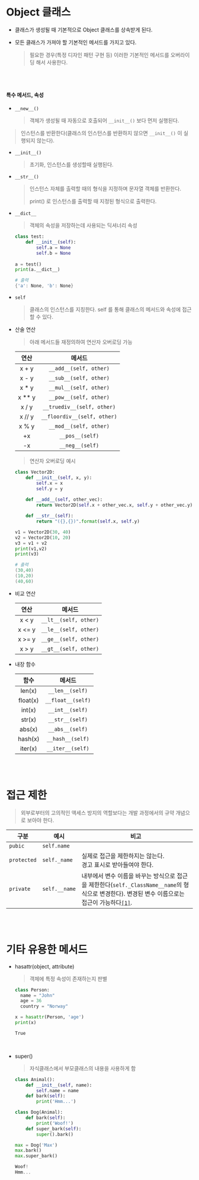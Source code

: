 # Object 클래스

* 클래스가 생성될 때 기본적으로 Object 클래스를 상속받게 된다.

* 모든 클래스가 가져야 할 기본적인 메서드를 가지고 있다.

  > 필요한 경우(특정 디자인 패턴 구현 등) 이러한 기본적인 메서드를 오버라이딩 해서 사용한다.

<br>

<br>

#### 특수 메서드, 속성

* `__new__()`

  > 객체가 생성될 때 자동으로 호출되어 `__init__()` 보다 먼저 실행된다. 
>
  > 인스턴스를 반환한다(클래스의 인스턴스를 반환하지 않으면 `__init__()` 이 실행되지 않는다).
  
* `__init__()`

  > 초기화, 인스턴스를 생성할때 실행된다.

* `__str__()`

  > 인스턴스 자체를 출력할 때의 형식을 지정하며 문자열 객체를 반환한다.
  >
  > print() 로 인스턴스를 출력할 때 지정된 형식으로 출력한다.

* `__dict__`

  > 객체의 속성을 저장하는데 사용되는 딕셔너리 속성

  ```python
  class test:
      def __init__(self):
          self.a = None
          self.b = None
      
  a = test()
  print(a.__dict__)
  ```

  ```powershell
  # 출력
  {'a': None, 'b': None}
  ```

* `self`

  > 클래스의 인스턴스를 지칭한다. self 를 통해 클래스의 메서드와 속성에 접근할 수 있다.

* 산술 연산

  > 아래 메서드들 재정의하여 연산자 오버로딩 가능

  |  연산  |           메서드            |
  | :----: | :-------------------------: |
  | x + y  |   `__add__(self, other)`    |
  | x - y  |   `__sub__(self, other)`    |
  | x * y  |   `__mul__(self, other)`    |
  | x ** y |   `__pow__(self, other)`    |
  | x / y  | `__truediv__(self, other)`  |
  | x // y | `__floordiv__(self, other)` |
  | x % y  |   `__mod__(self, other)`    |
  |   +x   |       `__pos__(self)`       |
  |   -x   |       `__neg__(self)`       |

  > 연산자 오버로딩 예시

  ```python
  class Vector2D:
      def __init__(self, x, y):
          self.x = x
          self.y = y
      
      def __add__(self, other_vec):
          return Vector2D(self.x + other_vec.x, self.y + other_vec.y)
  
      def __str__(self):
          return "({},{})".format(self.x, self.y)
  
  v1 = Vector2D(30, 40)
  v2 = Vector2D(10, 20)
  v3 = v1 + v2
  print(v1,v2)
  print(v3)
  ```

  ```powershell
  # 출력
  (30,40)
  (10,20)
  (40,60)
  ```

* 비교 연산

  |  연산  |        메서드         |
  | :----: | :-------------------: |
  | x < y  | `__lt__(self, other)` |
  | x <= y | `__le__(self, other)` |
  | x >= y | `__ge__(self, other)` |
  | x > y  | `__gt__(self, other)` |

* 내장 함수

  |   함수   |      메서드       |
  | :------: | :---------------: |
  |  len(x)  |  `__len__(self)`  |
  | float(x) | `__float__(self)` |
  |  int(x)  |  `__int__(self)`  |
  |  str(x)  |  `__str__(self)`  |
  |  abs(x)  |  `__abs__(self)`  |
  | hash(x)  | `__hash__(self)`  |
  | iter(x)  | `__iter__(self)`  |

<br>

<br>

# 접근 제한

> 외부로부터의 고의적인 액세스 방지의 역할보다는 개발 과정에서의 규약 개념으로 보아야 한다.

| 구분        | 예시          | 비고                                                         |
| ----------- | ------------- | ------------------------------------------------------------ |
| `pubic`     | `self.name`   |                                                              |
| `protected` | `self._name`  | 실제로 접근을 제한하지는 않는다.<br>경고 표시로 받아들여야 한다. |
| `private`   | `self.__name` | 내부에서 변수 이름을 바꾸는 방식으로 접근을 제한한다(`self._ClassName__name`의 형식으로 변경한다). 변경된 변수 이름으로는 접근이 가능하다[`[1]`](https://stackoverflow.com/questions/70528/why-are-pythons-private-methods-not-actually-private). |

<br>

<br>

# 기타 유용한 메서드

* hasattr(object, attribute)

  > 객체에 특정 속성이 존재하는지 판별

  ```python
  class Person:
    name = "John"
    age = 36
    country = "Norway"
  
  x = hasattr(Person, 'age')
  print(x)
  
  ```

  ```powershell
  True
  ```

  <br>

* super()

  > 자식클래스에서 부모클래스의 내용을 사용하게 함

  ```python
  class Animal():
      def __init__(self, name):
          self.name = name
      def bark(self):
          print('Hmm...')
  
  class Dog(Animal):
      def bark(self):
          print('Woof!')
      def super_bark(self):
          super().bark()
  
  max = Dog('Max')
  max.bark()
  max.super_bark()
  ```

  ```powershell
  Woof!
  Hmm...
  ```

  

  
